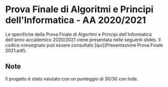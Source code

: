 # Prova Finale di Algoritmi e Principi dell'Informatica - AA 2020/2021

Le specifiche della Prova Finale di Algoritmi e Principi dell'Informatica dell'anno accademico 2020/2021 viene presentata nelle seguenti slides.
Il codice consegnato può essere consultato [qui](Presentazione Prova Finale 2021.pdf).

## Note

Il progetto è stato valutato con un punteggio di 30/30 con lode.
